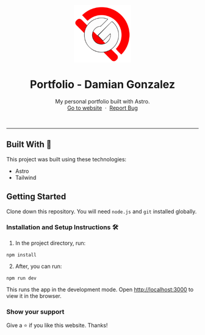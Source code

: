 <h1 align="center">
  <div align="center">
    <img alt="Damian Gonzalez logo" src="./public/dglogobrand.svg" height="150px" width="auto"/>
  </div>
  <br/>
  Portfolio - Damian Gonzalez
</h1>
<p align="center">
    My personal portfolio built with Astro.
    <br />
    <a href="https://damiangonzalez.tech">Go to website</a>&nbsp;
    ·
    &nbsp;<a href="https://github.com/nangonz">Report Bug</a>
  </p>
<br/>

---

## Built With 🚀

This project was built using these technologies:

* Astro
* Tailwind

## Getting Started

Clone down this repository. You will need `node.js` and `git` installed globally.

### Installation and Setup Instructions 🛠

1. In the project directory, run:

 ```
 npm install
 ```

2. After, you can run:

```
npm run dev
```

This runs the app in the development mode.
Open [http://localhost:3000](http://localhost:3000) to view it in the browser.

### Show your support

Give a ⭐ if you like this website. Thanks!
